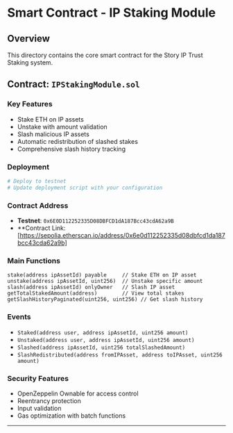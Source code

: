 # Smart Contract - IP Staking Module

## Overview

This directory contains the core smart contract for the Story IP Trust Staking system.

## Contract: `IPStakingModule.sol`

### Key Features
- Stake ETH on IP assets
- Unstake with amount validation
- Slash malicious IP assets
- Automatic redistribution of slashed stakes
- Comprehensive slash history tracking

### Deployment

```bash
# Deploy to testnet
# Update deployment script with your configuration
```

### Contract Address
- **Testnet**: `0x6E0D112252335D08DBFCD1dA187Bcc43cdA62a9B`
- **Contract Link: [https://sepolia.etherscan.io/address/0x6e0d112252335d08dbfcd1da187bcc43cda62a9b]

### Main Functions

```solidity
stake(address ipAssetId) payable     // Stake ETH on IP asset
unstake(address ipAssetId, uint256)  // Unstake specific amount
slash(address ipAssetId) onlyOwner   // Slash IP asset
getTotalStakedAmount(address)        // View total stakes
getSlashHistoryPaginated(uint256, uint256) // Get slash history
```

### Events

- `Staked(address user, address ipAssetId, uint256 amount)`
- `Unstaked(address user, address ipAssetId, uint256 amount)`
- `Slashed(address ipAssetId, uint256 totalSlashedAmount)`
- `SlashRedistributed(address fromIPAsset, address toIPAsset, uint256 amount)`

### Security Features

- OpenZeppelin Ownable for access control
- Reentrancy protection
- Input validation
- Gas optimization with batch functions

---
